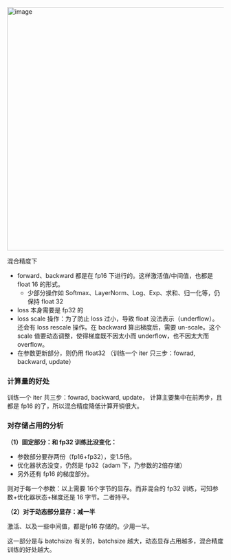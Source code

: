 
<img width="1314" height="566" alt="image" src="https://github.com/user-attachments/assets/e4150de3-2ab6-4f25-af88-973ed3cc3ae2" />

混合精度下
- forward、backward 都是在 fp16 下进行的。这样激活值/中间值，也都是 float 16 的形式。
  - 少部分操作如 Softmax、LayerNorm、Log、Exp、求和、归一化等，仍保持 float 32
- loss 本身需要是 fp32 的
- loss scale 操作：为了防止 loss 过小，导致 float 没法表示（underflow）。还会有 loss rescale 操作。在 backward 算出梯度后，需要 un-scale。这个scale 值要动态调整，使得梯度既不因太小而 underflow，也不因太大而 overflow。
- 在参数更新部分，则仍用 float32 （训练一个 iter 只三步：fowrad, backward, update）

### 计算量的好处

训练一个 iter 共三步：fowrad, backward, update， 计算主要集中在前两步，且都是 fp16 的了，所以混合精度降低计算开销很大。

### 对存储占用的分析

**（1）固定部分：和 fp32 训练比没变化：**

- 参数部分要存两份（fp16+fp32），变1.5倍。
- 优化器状态没变，仍然是 fp32（adam 下，乃参数的2倍存储）
- 另外还有 fp16 的梯度部分。

则对于每一个参数：以上需要 16个字节的显存。而非混合的 fp32 训练，可知参数+优化器状态+梯度还是 16 字节。二者持平。

**（2）对于动态部分显存：减一半**

激活、以及一些中间值，都是fp16 存储的。少用一半。

这一部分是与 batchsize 有关的，batchsize 越大，动态显存占用越多，混合精度训练的好处越大。

